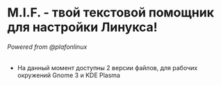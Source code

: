 # M.I.F. - твой текстовой помощник для настройки Линукса! 
###### Powered from @plafonlinux

- На данный момент доступны 2 версии файлов, для рабочих окружений Gnome 3 и KDE Plasma
